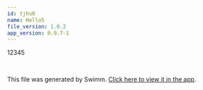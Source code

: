 ```yaml
---
id: tjhu0
name: Hello5
file_version: 1.0.2
app_version: 0.9.7-1
---
```


12345




<br/>

This file was generated by Swimm. [Click here to view it in the app](http://localhost:5000/repos/ls4DA2fLasmQuEbT4ipw/docs/tjhu0).